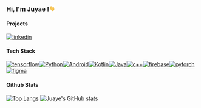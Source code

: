 ### Hi, I'm Juyae !<img src = "https://raw.githubusercontent.com/ABSphreak/ABSphreak/master/gifs/Hi.gif" width = 3% >

#### Projects
[![linkedin](https://raw.githubusercontent.com/rahul-jha98/rahul-jha98/561d474902b59c7429ec22bb73e225696c27b202/assets/linkedin.svg)](https://brass-morning-369.notion.site/Juyae-Park-219fa1c8f3eb477ca8d7ea3f17032c36)

#### Tech Stack
[![tensorflow](https://raw.githubusercontent.com/rahul-jha98/github_readme_icons/main/language_and_tools/square/tensorflow/tensorflow.svg)](https://www.tensorflow.org/)[![Python](https://raw.githubusercontent.com/rahul-jha98/github_readme_icons/main/language_and_tools/square/python/python.svg)](https://www.python.org/)[![Android](https://raw.githubusercontent.com/rahul-jha98/github_readme_icons/main/language_and_tools/square/android/android.svg)](https://developer.android.com/)[![Kotlin](https://raw.githubusercontent.com/rahul-jha98/github_readme_icons/main/language_and_tools/square/kotlin/kotlin.svg)](https://kotlinlang.org/)[![Java](https://raw.githubusercontent.com/rahul-jha98/github_readme_icons/main/language_and_tools/square/java/java.svg)](https://www.java.com/)[![c++](https://raw.githubusercontent.com/rahul-jha98/github_readme_icons/main/language_and_tools/square/c++/c++.svg)](https://www.figma.com/)[![firebase](https://raw.githubusercontent.com/rahul-jha98/github_readme_icons/main/language_and_tools/square/firebase/firebase.svg)](https://firebase.google.com/)[![pytorch](https://raw.githubusercontent.com/rahul-jha98/github_readme_icons/main/language_and_tools/square/pytorch/pytorch.svg)](https://pytorch.org/)[![figma](https://raw.githubusercontent.com/rahul-jha98/github_readme_icons/main/language_and_tools/square/figma/figma.svg)](https://www.figma.com/)

#### Github Stats
[![Top Langs](https://camo.githubusercontent.com/94fa9ba14976b35d6e4a46b66abaabfcf3e1710d9c62b48b6a8bcb855c575866/68747470733a2f2f6769746875622d726561646d652d73746174732e76657263656c2e6170702f6170692f746f702d6c616e67732f3f757365726e616d653d6a6f6f796165266c61796f75743d636f6d70616374267468656d653d7261646963616c)](https://github.com/jooyae/github-readme-stats)
![Juaye's GitHub stats](https://github-readme-stats.vercel.app/api?username=jooyae&theme=jolly&hide=stars)

